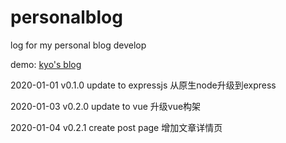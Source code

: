 # personalblog 
log for my personal blog develop

demo: [kyo's blog](http://www.kyosnote.online/)

2020-01-01 v0.1.0 update to expressjs 从原生node升级到express

2020-01-03 v0.2.0 update to vue 升级vue构架

2020-01-04 v0.2.1 create post page 增加文章详情页
